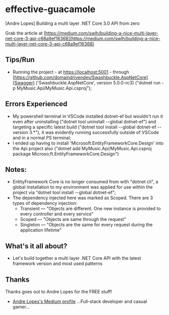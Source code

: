 # effective-guacamole
[Andre Lopes] Building a multi layer .NET Core 3.0 API from zero

Grab the article at [https://medium.com/swlh/building-a-nice-multi-layer-net-core-3-api-c68a9ef16368](https://medium.com/swlh/building-a-nice-multi-layer-net-core-3-api-c68a9ef16368)

## Tips/Run

* Running the project - at [https://localhost:5001](https://localhost:5001) - through [https://github.com/domaindrivendev/Swashbuckle.AspNetCore](Swagger) ('Swashbuckle.AspNetCore', version 5.0.0-rc3) ("dotnet run -p MyMusic.Api/MyMusic.Api.csproj");

## Errors Experienced

* My powershell terminal in VSCode installed dotnet-ef but wouldn't run it even after uninstalling ("dotnet tool uninstall --global dotnet-ef") and targeting a specific latest build ("dotnet tool install --global dotnet-ef --version 3.*"), it was evidently running successfully outside of VSCode and in a normal PS terminal;
* I ended up having to install 'Microsoft.EntityFrameworkCore.Design' into the Api project also ("dotnet add MyMusic.Api/MyMusic.Api.csproj package Microso;ft.EntityFrameworkCore.Design")

## Notes:

* EntityFramework Core is no longer consumed from with "dotnet cli", a global installation to my environment was applied for use within the project via "dotnet tool install --global dotnet-ef";
* The dependency injected here was marked as Scoped. There are 3 types of dependency injection:
    * Transient — "Objects are different. One new instance is provided to every controller and every service"
    * Scoped — "Objects are same through the request"
    * Singleton — "Objects are the same for every request during the application lifetime"

## What's it all about?

* Let's build together a multi layer .NET Core API with the latest framework version and most used patterns

## Thanks

Thanks goes out to Andre Lopes for the FREE stuff!

* [Andre Lopes's Medium profile](https://medium.com/@andrevitorlopes) ...Full-stack developer and casual gamer...
